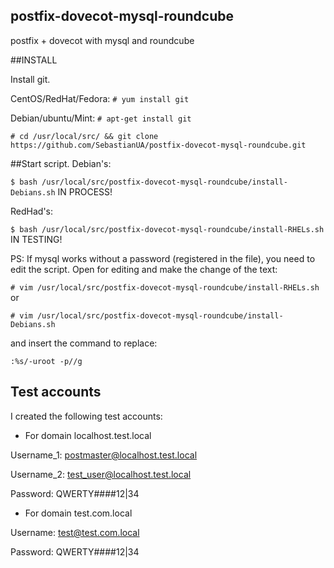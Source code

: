 ## postfix-dovecot-mysql-roundcube
postfix + dovecot with mysql and roundcube


##INSTALL

Install git.

CentOS/RedHat/Fedora:
`# yum install git`

Debian/ubuntu/Mint:
`# apt-get install git`

`# cd /usr/local/src/ && git clone https://github.com/SebastianUA/postfix-dovecot-mysql-roundcube.git`

##Start script.
Debian's:

`$ bash /usr/local/src/postfix-dovecot-mysql-roundcube/install-Debians.sh` IN PROCESS! 

RedHad's:

`$ bash /usr/local/src/postfix-dovecot-mysql-roundcube/install-RHELs.sh` IN TESTING!

PS: If mysql works without a password (registered in the file), you need to edit the script. Open for editing and make the change of the text:

`# vim /usr/local/src/postfix-dovecot-mysql-roundcube/install-RHELs.sh`
or

`# vim /usr/local/src/postfix-dovecot-mysql-roundcube/install-Debians.sh`

and insert the command to replace:

`:%s/-uroot -p//g`

## Test accounts 

I created the following test accounts:

- For domain localhost.test.local

Username_1: postmaster@localhost.test.local

Username_2: test_user@localhost.test.local

Password:   QWERTY####12|34

- For domain test.com.local

Username: test@test.com.local

Password: QWERTY####12|34







